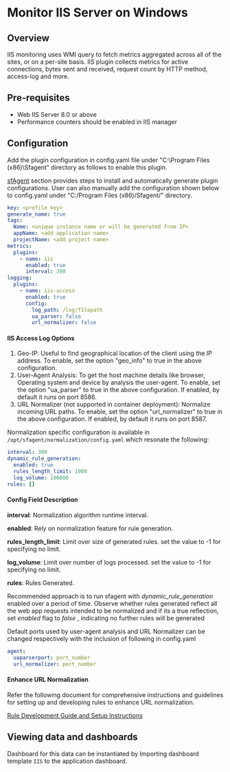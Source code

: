 # Monitor IIS Server on Windows

## Overview

IIS monitoring uses WMI query to fetch metrics aggregated across all of the sites, or on a per-site basis. IIS plugin collects metrics for active connections, bytes sent and received, request count by HTTP method, access-log and more.

## Pre-requisites

- Web IIS Server 8.0 or above 
- Performance counters should be enabled in IIS manager

## Configuration

Add the plugin configuration in config.yaml file under "C:\Program Files (x86)\Sfagent\" directory as follows to enable this plugin.

[sfAgent](/docs/Quick_Start/getting_started#sfagent) section provides steps to install and automatically generate plugin configurations. User can also manually add the configuration shown below to config.yaml under "C:/Program Files (x86)/Sfagent/" directory.

```yaml
key: <profile key> 
generate_name: true 
tags: 
  Name: <unique instance name or will be generated from IP> 
  appName: <add application name> 
  projectName: <add project name> 
metrics: 
  plugins: 
    - name: iis 
      enabled: true 
      interval: 300
logging: 
  plugins: 
    - name: iis-access 
      enabled: true 
      config: 
        log_path: /log/filepath 
        ua_parser: false
        url_normalizer: false  

```

#### IIS Access Log Options

1. Geo-IP: Useful to find geographical location of the client using the IP address. To enable, set the option "geo_info" to true in the above configuration.
2. User-Agent Analysis: To get the host machine details like browser, Operating system and device by analysis the user-agent. To enable, set the option "ua_parser" to true in the above configuration. If enabled, by default it runs on port 8586.
3. URL Normalizer (not supported in container deployment): Normalize incoming URL paths. To enable, set the option "url_normalizer" to true in the above configuration. If enabled, by default it runs on port 8587. 

Normalization specific configuration is available in `/opt/sfagent/normalization/config.yaml` which resonate the following:

``` yaml
interval: 300
dynamic_rule_generation:
  enabled: true
  rules_length_limit: 1000 
  log_volume: 100000
rules: []
```

#### Config Field Description

**interval**: Normalization algorithm runtime interval.

**enabled**: Rely on normalization feature for rule generation.

**rules_length_limit**: Limit over size of generated rules. set the value to -1  for specifying no limit.

**log_volume**: Limit over number of logs processed. set the value to -1  for specifying no limit.

**rules**: Rules Generated.

Recommended approach is to run sfagent with *dynamic_rule_generation* enabled over a period of time. Observe whether rules generated reflect all the web app requests intended to be normalized and if its a true reflection, set *enabled* flag to *false* , indicating no further rules will be generated

Default ports used by user-agent analysis and URL Normalizer can be changed respectively with the inclusion of following in config.yaml

``` yaml
agent:
  uaparserport: port_number
  url_normalizer: port_number
```

#### Enhance URL Normalization

Refer the following document for comprehensive instructions and guidelines for setting up and developing rules to enhance URL normalization.

[Rule Development Guide and Setup Instructions](https://docs.google.com/document/d/1c1FWXYoAiXJa8ET9Uvq5N--nNQcwVjMGWyPbz38z0a4/edit) 

## Viewing data and dashboards

Dashboard for this data can be instantiated by Importing dashboard template `IIS` to the application dashboard. 